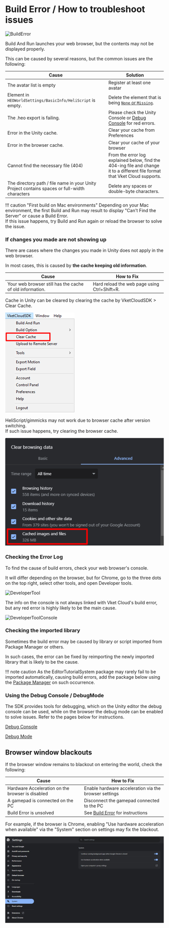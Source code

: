 # Build Error / How to troubleshoot issues

![BuildError](img/BuildError.jpg)

Build And Run launches your web browser, but the contents may not be displayed properly.

This can be caused by several reasons, but the common issues are the following:

|  Cause |  Solution  |
| ----   | ---- |
| The avatar list is empty | Register at least one avatar |
| Element in `HEOWorldSettings/BasicInfo/HeliScript` is empty. | Delete the element that is being [`None` or `Missing`](../VKCComponents/HEOWorldSetting.md). |
| The .heo export is failing. | Please check the Unity Console or [Debug Console](../debugconsole/debugconsole.md) for red errors. |
| Error in the Unity cache. | Clear your cache from Preferences |
| Error in the browser cache. | Clear your cache of your browser |
| Cannot find the necessary file (404) | From the error log explained below, find the 404-ing file and change it to a different file format that Vket Cloud supports. |
| The directory path / file name in your Unity Project contains spaces or full-width characters | Delete any spaces or double-byte characters. |

!!! caution "First build on Mac environments"
    Depending on your Mac environment, the first Build and Run may result to display "Can't Find the Server" or cause a Build Error.<br>
    If this issue happens, try Build and Run again or reload the browser to solve the issue.

### If changes you made are not showing up 

There are cases where the changes you made in Unity does not apply in the web browser.

In most cases, this is caused by **the cache keeping old information**.

|  Cause |  How to Fix  |
| ----   | ---- |
| Your web browser still has the cache of old information. | Hard reload the web page using Ctrl+Shift+R. |

Cache in Unity can be cleared by clearing the cache by VketCloudSDK > Clear Cache.

![VersionUpdateTroubleshooting_3](./img/VersionUpdateTroubleshooting_3.jpg)

HeliScript/gimmicks may not work due to browser cache after version switching.<br>
If such issue happens, try clearing the browser cache.

![VersionUpdateTroubleshooting_4_en](img/VersionUpdateTroubleshooting_4_en.jpg)

### Checking the Error Log

To find the cause of build errors, check your web browser's console.

It will differ depending on the browser, but for Chrome, go to the three dots on the top right, select other tools, and open Developer tools.

![DeveloperTool](img/DeveloperTool.jpg)

The info on the console is not always linked with Vket Cloud's build error, but any red error is highly likely to be the main cause.

![DeveloperToolConsole](img/DeveloperToolConsole.jpg)

### Checking the imported library

Sometimes the build error may be caused by library or script imported from Package Manager or others.

In such cases, the error can be fixed by reimporting the newly imported library that is likely to be the cause.

!!! note caution
        As the EditorTutorialSystem package may rarely fail to be imported automatically, causing build errors, add the package below using the [Package Manager](../AboutVketCloudSDK/SetupSDK_external.md) on such occurrence.

### Using the Debug Console / DebugMode

The SDK provides tools for debugging, which on the Unity editor the debug console can be used, while on the browser the debug mode can be enabled to solve issues.
Refer to the pages below for instructions.

[Debug Console](../debugconsole/debugconsole.md)

[Debug Mode](../WorldEditingTips/DebugMode.md)

## Browser window blackouts

If the browser window remains to blackout on entering the world, check the following:

|  Cause |  How to Fix |
| ----   | ---- |
| Hardware Acceleration on the browser is disabled | Enable hardware acceleration via the browser settings | 
| A gamepad is connected on the PC | Disconnect the gamepad connected to the PC |
| Build Error is unsolved | See [Build Error](./BuildError.md) for instructions |

For example, if the browser is Chrome, enabling "Use hardware acceleration when available" via the "System" section on settings may fix the blackout.

![BrowserBlackWindow](./img/BrowserBlackWindow_en.jpg)

